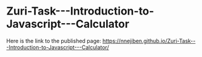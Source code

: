 # Zuri-Task---Introduction-to-Javascript---Calculator
Here is the link to the published page: https://nnejiben.github.io/Zuri-Task---Introduction-to-Javascript---Calculator/
